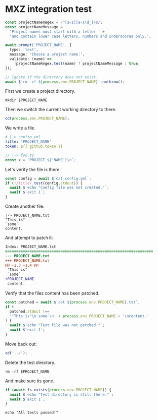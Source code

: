 # MXZ integration test

```typescript
const projectNameRegex = /^[a-z][a-z\d_]+$/;
const projectNameMessage =
  'Project names must start with a letter ' +
  'and contain lower case letters, numbers and underscores only.';

await prompt('PROJECT_NAME', {
  type: 'text',
  message: 'Choose a project name:',
  validate: (name) =>
    !projectNameRegex.test(name) ? projectNameMessage : true,
});
```

```typescript
// Ignore if the directory does not exist.
await $`rm -rf ${process.env.PROJECT_NAME}`.nothrow();
```

First we create a project directory.

```shell
mkdir $PROJECT_NAME
```

Then we switch the current working directory to there.

```typescript
cd(process.env.PROJECT_NAME);
```

We write a file.

```yaml
# |-> config.yml
title: 'PROJECT_NAME'
token: ${{ github.token }}
```

```typescript
// |-> foo.ts
const x = `PROJECT_${'NAME'}\n`;
```

Let's verify the file is there.

```typescript
const config = await $`cat config.yml`;
if (!/title/.test(config.stdout)) {
  await $`echo "Config file was not created."`;
  await $`exit 1`;
}
```

Create another file.

```text
|-> PROJECT_NAME.txt
"This is"
`some`
content.
```

And attempt to patch it:

```diff
Index: PROJECT_NAME.txt
===================================================================
--- PROJECT_NAME.txt
+++ PROJECT_NAME.txt
@@ -1,3 +1,4 @@
 "This is"
 `some`
+PROJECT_NAME
 content.
```

Verify that the files content has been patched.

```typescript
const patched = await $`cat ${process.env.PROJECT_NAME}.txt`;
if (
  patched.stdout !==
  '"This is"\n`some`\n' + process.env.PROJECT_NAME + '\ncontent.'
) {
  await $`echo "Text file was not patched."`;
  await $`exit 1`;
}
```

Move back out:

```typescript
cd('../');
```

Delete the test directory.

```shell
rm -rf $PROJECT_NAME
```

And make sure its gone.

```typescript
if (await fs.exists(process.env.PROJECT_NAME)) {
  await $`echo "Test directory is still there."`;
  await $`exit 1`;
}
```

```shell
echo "All tests passed!"
```
